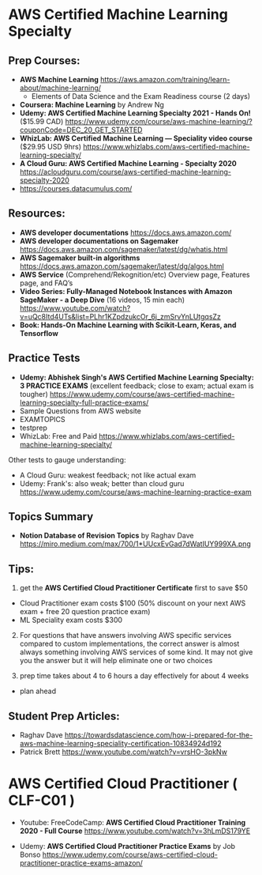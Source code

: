 # AWS Certified Machine Learning Specialty

## Prep Courses:
- **AWS Machine Learning** https://aws.amazon.com/training/learn-about/machine-learning/
  - Elements of Data Science and the Exam Readiness course (2 days)
- **Coursera: Machine Learning** by Andrew Ng 
- **Udemy: AWS Certified Machine Learning Specialty 2021 - Hands On!** ($15.99 CAD) https://www.udemy.com/course/aws-machine-learning/?couponCode=DEC_20_GET_STARTED
- **WhizLab: AWS Certified Machine Learning — Speciality video course** ($29.95 USD 9hrs) https://www.whizlabs.com/aws-certified-machine-learning-specialty/
- **A Cloud Guru: AWS Certified Machine Learning - Specialty 2020** https://acloudguru.com/course/aws-certified-machine-learning-specialty-2020
- https://courses.datacumulus.com/

## Resources:
- **AWS developer documentations** https://docs.aws.amazon.com/
- **AWS developer documentations on Sagemaker** https://docs.aws.amazon.com/sagemaker/latest/dg/whatis.html
- **AWS Sagemaker built-in algorithms** https://docs.aws.amazon.com/sagemaker/latest/dg/algos.html
- **AWS Service** (Comprehend/Rekognition/etc) Overview page, Features page, and FAQ’s
- **Video Series: Fully-Managed Notebook Instances with Amazon SageMaker - a Deep Dive** (16 videos, 15 min each) https://www.youtube.com/watch?v=uQc8Itd4UTs&list=PLhr1KZpdzukcOr_6j_zmSrvYnLUtgqsZz
- **Book: Hands-On Machine Learning with Scikit-Learn, Keras, and Tensorflow**

## Practice Tests
- **Udemy: Abhishek Singh's AWS Certified Machine Learning Specialty: 3 PRACTICE EXAMS** (excellent feedback; close to exam; actual exam is tougher) https://www.udemy.com/course/aws-certified-machine-learning-specialty-full-practice-exams/
- Sample Questions from AWS website
- EXAMTOPICS
- testprep
- WhizLab: Free and Paid https://www.whizlabs.com/aws-certified-machine-learning-specialty/

Other tests to gauge understanding:
- A Cloud Guru: weakest feedback; not like actual exam
- Udemy: Frank's: also weak; better than cloud guru https://www.udemy.com/course/aws-machine-learning-practice-exam

## Topics Summary
- **Notion Database of Revision Topics** by Raghav Dave https://miro.medium.com/max/700/1*UUcxEvGad7dWatIUY999XA.png

## Tips:

1. get the **AWS Certified Cloud Practitioner Certificate** first to save $50
- Cloud Practitioner exam costs $100 (50% discount on your next AWS exam + free 20 question practice exam)
- ML Speciality exam costs $300

2. For questions that have answers involving AWS specific services compared to custom implementations, the correct answer is almost always something involving AWS services of some kind. It may not give you the answer but it will help eliminate one or two choices

3. prep time takes about 4 to 6 hours a day effectively for about 4 weeks
- plan ahead


## Student Prep Articles:
- Raghav Dave https://towardsdatascience.com/how-i-prepared-for-the-aws-machine-learning-speciality-certification-10834924d192
- Patrick Brett https://www.youtube.com/watch?v=vrsHO-3pkNw

# AWS Certified Cloud Practitioner ( CLF-C01 )
- Youtube: FreeCodeCamp: **AWS Certified Cloud Practitioner Training 2020 - Full Course** https://www.youtube.com/watch?v=3hLmDS179YE

- Udemy: **AWS Certified Cloud Practitioner Practice Exams** by Job Bonso https://www.udemy.com/course/aws-certified-cloud-practitioner-practice-exams-amazon/
